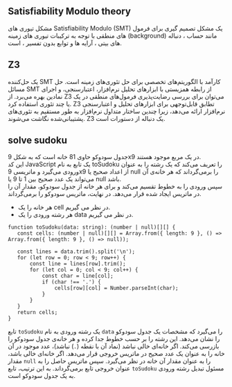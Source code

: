 ## Satisfiability Modulo theory
مشکل تیوری های Satisfiability Modulo (SMT) یک مشکل تصمیم گیری برای فرمول های منطقی با توجه به ترکیبات تیوری های زمینه (background) مانند حساب ، دنباله های بیتی ، آرایه ها و توابع بدون تفسیر ، است.
## Z3 
 یک حل‌کننده SMT کارآمد با الگوریتم‌های تخصصی برای حل تئوری‌های زمینه است. حل مسائل SMT از رابطه همزیستی با ابزارهای تحلیل نرم‌افزار، اعتبارسنجی، و اجرای نمادین بهره می‌برد.
از Z3 می‌توان برای بررسی رضایت‌پذیری فرمول‌های منطقی در یک یا چند تئوری استفاده کرد. Z3 تطابق قابل‌توجهی برای ابزارهای تحلیل و اعتبارسنجی نرم‌افزار ارائه می‌دهد، زیرا چندین ساختار متداول نرم‌افزار به طور مستقیم به تئوری‌های پشتیبانی‌شده نگاشت می‌شوند. Z3 یک دنباله از دستورات است.

## solve sudoku
 جدول سودوکو حاوی 81 خانه است که به شکل 9x9 در یک مربع موجود هستند.
 <br>
 این کد JavaScript یک تابع به نام toSudoku را تعریف می‌کند که یک رشته را به عنوان ورودی می‌گیرد و ماتریسی 9x9 از اعداد صحیح یا null را برمی‌گرداند که هر خانه‌ی آن می‌تواند یک عدد صحیح بین 1 تا 9 یا null باشد.<br>
 سپس ورودی را به خطوط تقسیم می‌کند و برای هر خانه از جدول سودوکو، مقدار آن را در ماتریس ایجاد شده قرار می‌دهد.
در نهایت، ماتریس سودوکو را برمی‌گرداند.
- هر خانه را یک cell در نظر می گیریم.
- هر رشته ورودی را یک data در نظر می گیریم.

 ```
 function toSudoku(data: string): (number | null)[][] {
    const cells: (number | null)[][] = Array.from({ length: 9 }, () => Array.from({ length: 9 }, () => null));

    const lines = data.trim().split('\n');
    for (let row = 0; row < 9; row++) {
        const line = lines[row].trim();
        for (let col = 0; col < 9; col++) {
            const char = line[col];
            if (char !== '.') {
                cells[row][col] = Number.parseInt(char);
            }
        }
    }
    return cells;
}
```

تابع `toSudoku` یک رشته ورودی به نام `data` را می‌گیرد که مشخصات یک جدول سودوکو را نشان می‌دهد. این رشته را بر حسب خطوط جدا کرده و هر خانه‌ی جدول سودوکو را بازرسی می‌کند. اگر خانه‌ای خالی نباشد (نماد آن با نقطه (`.`) نباشد)، عدد موجود در آن خانه را به عنوان یک عدد صحیح در ماتریس خروجی قرار می‌دهد. اگر خانه‌ای خالی باشد، مقدار `null` را به عنوان مقدار آن خانه در نظر می‌گیرد. سپس ماتریس حاصل را به عنوان خروجی تابع برمی‌گرداند. به این ترتیب، تابع `toSudoku` مسئول تبدیل رشته ورودی به یک جدول سودوکو است.
